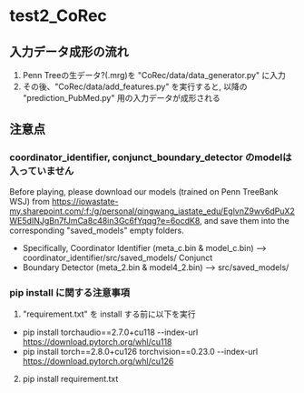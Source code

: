 # test2_CoRec
## 入力データ成形の流れ
1. Penn Treeの生データ?(.mrg)を "CoRec/data/data_generator.py" に入力
2. その後、"CoRec/data/add_features.py" を実行すると, 以降の "prediction_PubMed.py" 用の入力データが成形される 

## 注意点
### coordinator_identifier, conjunct_boundary_detector のmodelは入っていません
Before playing, please download our models (trained on Penn TreeBank WSJ) from https://iowastate-my.sharepoint.com/:f:/g/personal/qingwang_iastate_edu/EglvnZ9wv6dPuX2WE5dINJgBn7fJmCa8c48in3Gc6fYqqg?e=6ocdK8, and save them into the corresponding "saved_models" empty folders.

- Specifically, Coordinator Identifier (meta_c.bin & model_c.bin) --> coordinator_identifier/src/saved_models/ Conjunct
- Boundary Detector (meta_2.bin & model4_2.bin) --> src/saved_models/

### pip install に関する注意事項
1. "requirement.txt" を install する前に以下を実行
- pip install torchaudio==2.7.0+cu118 --index-url https://download.pytorch.org/whl/cu118
- pip install torch==2.8.0+cu126 torchvision==0.23.0 --index-url https://download.pytorch.org/whl/cu126
2. pip install requirement.txt
